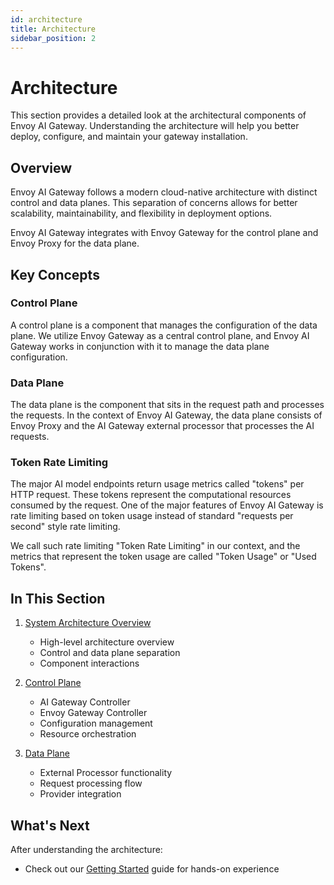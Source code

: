 ```yaml
---
id: architecture
title: Architecture
sidebar_position: 2
---
```


# Architecture

This section provides a detailed look at the architectural components of Envoy AI Gateway. Understanding the architecture will help you better deploy, configure, and maintain your gateway installation.

## Overview

Envoy AI Gateway follows a modern cloud-native architecture with distinct control and data planes. This separation of concerns allows for better scalability, maintainability, and flexibility in deployment options.

Envoy AI Gateway integrates with Envoy Gateway for the control plane and Envoy Proxy for the data plane.

## Key Concepts

### Control Plane
A control plane is a component that manages the configuration of the data plane. We utilize Envoy Gateway as a central control plane, and Envoy AI Gateway works in conjunction with it to manage the data plane configuration.

### Data Plane
The data plane is the component that sits in the request path and processes the requests. In the context of Envoy AI Gateway, the data plane consists of Envoy Proxy and the AI Gateway external processor that processes the AI requests.

### Token Rate Limiting
The major AI model endpoints return usage metrics called "tokens" per HTTP request. These tokens represent the computational resources consumed by the request. One of the major features of Envoy AI Gateway is rate limiting based on token usage instead of standard "requests per second" style rate limiting.

We call such rate limiting "Token Rate Limiting" in our context, and the metrics that represent the token usage are called "Token Usage" or "Used Tokens".

## In This Section

1. [System Architecture Overview](./system-architecture.md)
   - High-level architecture overview
   - Control and data plane separation
   - Component interactions

2. [Control Plane](./control-plane.md)
   - AI Gateway Controller
   - Envoy Gateway Controller
   - Configuration management
   - Resource orchestration

3. [Data Plane](./data-plane.md)
   - External Processor functionality
   - Request processing flow
   - Provider integration

## What's Next

After understanding the architecture:
- Check out our [Getting Started](../../getting-started/index.md) guide for hands-on experience 
